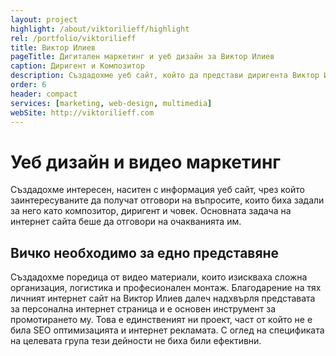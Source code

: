 ```yaml
---
layout: project
highlight: /about/viktorilieff/highlight
rel: /portfolio/viktorilieff
title: Виктор Илиев
pageTitle: Дигитален маркетинг и уеб дизайн за Виктор Илиев
caption: Диригент и Композитор
description: Създадохме уеб сайт, който да представи диригента Виктор Илиев по интерсен и запомнящ се начин. Заснехме видео материали, които се превърнаха в основна част от неговото представяне и успяха да допълнят дизайна на уеб сайта.
order: 6
header: compact
services: [marketing, web-design, multimedia]
webSite: http://viktorilieff.com
---
```

# Уеб дизайн и видео маркетинг
Създадохме интересен, наситен с информация уеб сайт, чрез който заинтересуваните да получат отговори на въпросите, които биха задали за него като композитор, диригент и човек. Основната задача на интернет сайта беше да отговори на очакванията им. 

## Вичко необходимо за едно представяне
Създадохме поредица от видео материали, които изискваха сложна организация, логистика и професионален монтаж. Благодарение на тях личният интернет сайт на Виктор Илиев далеч надхвърля представата за персонална интернет страница и е основен инструмент за промотирането му. Това е единственият ни проект, част от който не е била SEO оптимизацията и интернет рекламата. С оглед на спецификата на целевата група тези дейности не биха били ефективни.